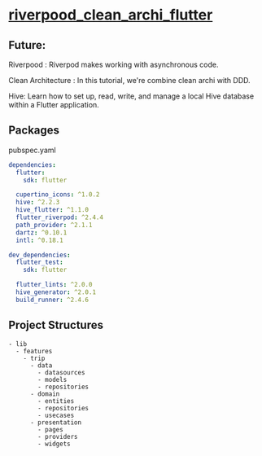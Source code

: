 # [riverpood_clean_archi_flutter](https://www.youtube.com/watch?v=fT-eOgl_jhk&list=WL&index=1)

## Future:
Riverpood : Riverpod makes working with asynchronous code.

Clean Architecture : In this tutorial, we're combine clean archi with DDD.

Hive: Learn how to set up, read, write, and manage a local Hive database within a Flutter application.

## Packages 

pubspec.yaml
```yaml
dependencies:
  flutter:
    sdk: flutter

  cupertino_icons: ^1.0.2
  hive: ^2.2.3
  hive_flutter: ^1.1.0
  flutter_riverpod: ^2.4.4
  path_provider: ^2.1.1
  dartz: ^0.10.1
  intl: ^0.18.1

dev_dependencies:
  flutter_test:
    sdk: flutter

  flutter_lints: ^2.0.0
  hive_generator: ^2.0.1
  build_runner: ^2.4.6
```

## Project Structures
```text
- lib
  - features
    - trip
      - data
        - datasources
        - models
        - repositories
      - domain
        - entities
        - repositories
        - usecases
      - presentation
        - pages
        - providers
        - widgets
```
